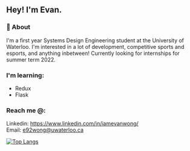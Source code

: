 ## Hey! I'm Evan.


### 🙌 About 

I'm a first year Systems Design Engineering student at the University of Waterloo. I'm interested in a lot of development, competitive sports and esports, and anything inbetween! Currently looking for internships for summer term 2022.

### I'm learning:
- Redux
- Flask


### Reach me @:
Linkedin: https://www.linkedin.com/in/iamevanwong/
<br>
Email: e92wong@uwaterloo.ca

[![Top Langs](https://github-readme-stats.vercel.app/api/top-langs/?username=eevanwong&layout=compact)](https://github.com/anuraghazra/github-readme-stats)
